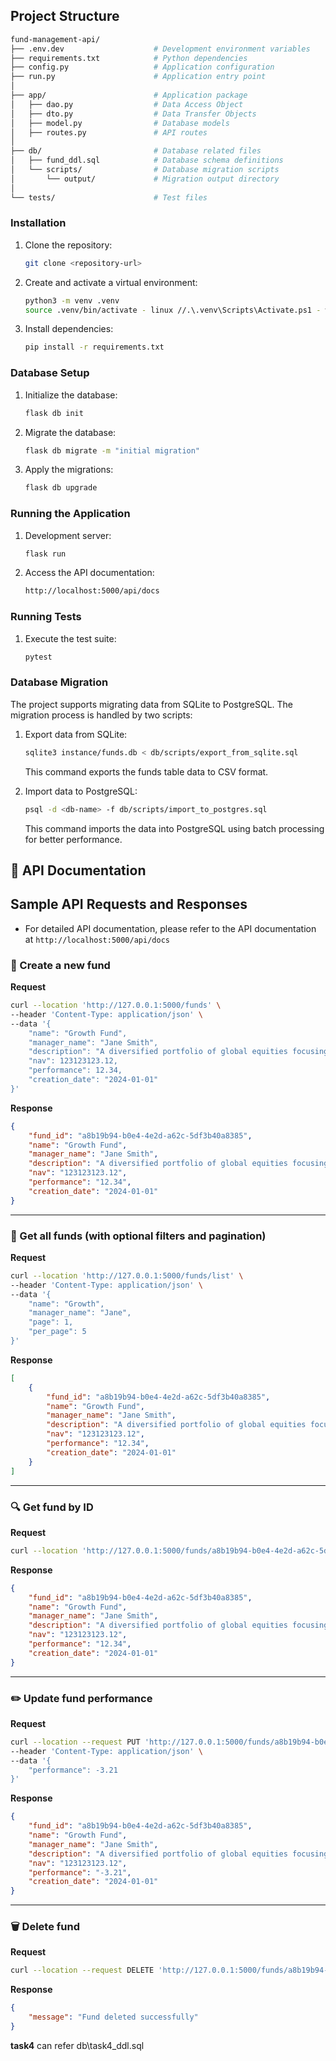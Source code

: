 ## Project Structure
``` bash
fund-management-api/
├── .env.dev                    # Development environment variables
├── requirements.txt            # Python dependencies
├── config.py                   # Application configuration
├── run.py                      # Application entry point
│
├── app/                        # Application package
│   ├── dao.py                  # Data Access Object
│   ├── dto.py                  # Data Transfer Objects
│   ├── model.py                # Database models
│   ├── routes.py               # API routes
│
├── db/                         # Database related files
│   ├── fund_ddl.sql            # Database schema definitions
│   └── scripts/                # Database migration scripts
│       └── output/             # Migration output directory
│
└── tests/                      # Test files
```

### Installation
1. Clone the repository:
    ```bash
    git clone <repository-url>
    ```
2. Create and activate a virtual environment:
    ```bash
    python3 -m venv .venv
    source .venv/bin/activate - linux //.\.venv\Scripts\Activate.ps1 - windows
    ```
3. Install dependencies:
    ```bash
    pip install -r requirements.txt
    ```

### Database Setup
1. Initialize the database:
    ```bash
    flask db init
    ```
2. Migrate the database:
    ```bash
    flask db migrate -m "initial migration"
    ```
3. Apply the migrations:
    ```bash
    flask db upgrade
    ```

### Running the Application
1. Development server:
    ```bash
    flask run
    ```
2. Access the API documentation:
    ```bash
    http://localhost:5000/api/docs
    ```

### Running Tests
1. Execute the test suite:
    ```bash
    pytest
    ```

### Database Migration
The project supports migrating data from SQLite to PostgreSQL. The migration process is handled by two scripts:
1. Export data from SQLite:
    ```bash
    sqlite3 instance/funds.db < db/scripts/export_from_sqlite.sql
    ```
    This command exports the funds table data to CSV format.

2. Import data to PostgreSQL:
    ```bash
    psql -d <db-name> -f db/scripts/import_to_postgres.sql
    ```
    This command imports the data into PostgreSQL using batch processing for better performance.

## 📘 API Documentation

## Sample API Requests and Responses
- For detailed API documentation, please refer to the API documentation at `http://localhost:5000/api/docs`

### 🚀 Create a new fund

**Request**
```bash
curl --location 'http://127.0.0.1:5000/funds' \
--header 'Content-Type: application/json' \
--data '{
    "name": "Growth Fund",
    "manager_name": "Jane Smith",
    "description": "A diversified portfolio of global equities focusing on long-term capital appreciation.",
    "nav": 123123123.12,
    "performance": 12.34,
    "creation_date": "2024-01-01"
}'
```

**Response**
```json
{
    "fund_id": "a8b19b94-b0e4-4e2d-a62c-5df3b40a8385",
    "name": "Growth Fund",
    "manager_name": "Jane Smith",
    "description": "A diversified portfolio of global equities focusing on long-term capital appreciation.",
    "nav": "123123123.12",
    "performance": "12.34",
    "creation_date": "2024-01-01"
}
```

---

### 📄 Get all funds (with optional filters and pagination)

**Request**
```bash
curl --location 'http://127.0.0.1:5000/funds/list' \
--header 'Content-Type: application/json' \
--data '{
    "name": "Growth",
    "manager_name": "Jane",
    "page": 1,
    "per_page": 5
}'
```

**Response**
```json
[
    {
        "fund_id": "a8b19b94-b0e4-4e2d-a62c-5df3b40a8385",
        "name": "Growth Fund",
        "manager_name": "Jane Smith",
        "description": "A diversified portfolio of global equities focusing on long-term capital appreciation.",
        "nav": "123123123.12",
        "performance": "12.34",
        "creation_date": "2024-01-01"
    }
]
```

---

### 🔍 Get fund by ID

**Request**
```bash
curl --location 'http://127.0.0.1:5000/funds/a8b19b94-b0e4-4e2d-a62c-5df3b40a8385'
```

**Response**
```json
{
    "fund_id": "a8b19b94-b0e4-4e2d-a62c-5df3b40a8385",
    "name": "Growth Fund",
    "manager_name": "Jane Smith",
    "description": "A diversified portfolio of global equities focusing on long-term capital appreciation.",
    "nav": "123123123.12",
    "performance": "12.34",
    "creation_date": "2024-01-01"
}
```

---

### ✏️ Update fund performance

**Request**
```bash
curl --location --request PUT 'http://127.0.0.1:5000/funds/a8b19b94-b0e4-4e2d-a62c-5df3b40a8385' \
--header 'Content-Type: application/json' \
--data '{
    "performance": -3.21
}'
```

**Response**
```json
{
    "fund_id": "a8b19b94-b0e4-4e2d-a62c-5df3b40a8385",
    "name": "Growth Fund",
    "manager_name": "Jane Smith",
    "description": "A diversified portfolio of global equities focusing on long-term capital appreciation.",
    "nav": "123123123.12",
    "performance": "-3.21",
    "creation_date": "2024-01-01"
}
```

---

### 🗑️ Delete fund

**Request**
```bash
curl --location --request DELETE 'http://127.0.0.1:5000/funds/a8b19b94-b0e4-4e2d-a62c-5df3b40a8385'
```

**Response**
```json
{
    "message": "Fund deleted successfully"
}
```

**task4**
can refer db\task4_ddl.sql